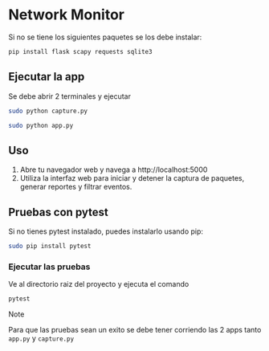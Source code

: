 # Network Monitor

Si no se tiene los siguientes paquetes se los debe instalar:
```bash  
pip install flask scapy requests sqlite3
```

## Ejecutar la app
Se debe abrir 2 terminales y ejecutar
```bash
sudo python capture.py
```
```bash
sudo python app.py
```

## Uso
1. Abre tu navegador web y navega a http://localhost:5000    
2. Utiliza la interfaz web para iniciar y detener la captura de paquetes, generar reportes y filtrar eventos.

## Pruebas con pytest
Si no tienes pytest instalado, puedes instalarlo usando pip:
```bash
sudo pip install pytest
```

### Ejecutar las pruebas
Ve al directorio raiz del proyecto y ejecuta el comando
```bash
pytest
```

> [!NOTE]
> Para que las pruebas sean un exito se debe tener corriendo las 2 apps tanto `app.py` y `capture.py`

